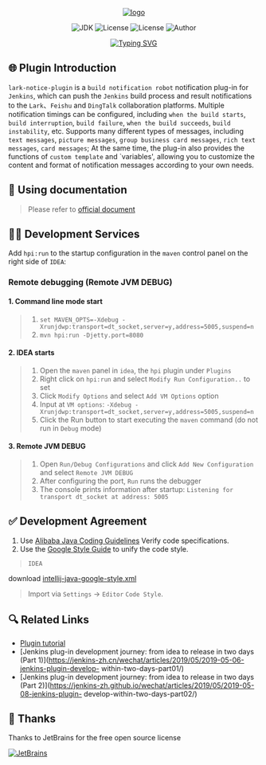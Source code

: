 <div align="center">
   <p align="center">
      <a href="https://721806280.github.io/lark-notice-plugin-doc">
          <img src="src/main/webapp/images/logo.png" alt="logo">
      </a>
   </p>
   <p align="center">
      <img src="https://img.shields.io/badge/JDK-17-success" alt="JDK">
      <img src="https://img.shields.io/badge/Jenkins-2.492-blue.svg" alt="License">
      <img src="https://img.shields.io/badge/License-MIT-blue.svg" alt="License">
      <img src="https://img.shields.io/badge/Author-xm.z-success" alt="Author">
   </p>

   <div align="center">
      <a href="https://721806280.github.io/lark-notice-plugin-doc">
        <img src="https://readme-typing-svg.demolab.com?font=Fira+Code&weight=600&size=26&pause=1000&multiline=true&repeat=false&random=true&width=665&height=46&lines=Lark+-+Jenkins+builds+notification+plugins" alt="Typing SVG" />
      </a>
   </div>
</div>

## 🌐 Plugin Introduction

`lark-notice-plugin` is a `build notification robot` notification plug-in for `Jenkins`, which can push the `Jenkins`
build process and result notifications to the `Lark`、`Feishu` and `DingTalk` collaboration platforms.
Multiple notification timings can be configured,
including `when the build starts`, `build interruption`, `build failure`, `when the build succeeds`, `build instability`,
etc.
Supports many different types of messages,
including `text messages`, `picture messages`, `group business card messages`, `rich text messages`, `card messages`;
At the same time, the plug-in also provides the functions of `custom template` and `variables', allowing you to
customize the content and format of notification messages according to your own needs.

## 📝 Using documentation

> Please refer to [official document](https://721806280.github.io/lark-notice-plugin-doc)

## 🧑‍💻 Development Services

Add `hpi:run` to the startup configuration in the `maven` control panel on the right side of `IDEA`:

### Remote debugging (Remote JVM DEBUG)

#### 1. Command line mode start

> 1. `set MAVEN_OPTS=-Xdebug -Xrunjdwp:transport=dt_socket,server=y,address=5005,suspend=n`
> 2. `mvn hpi:run -Djetty.port=8080`

#### 2. IDEA starts

> 1. Open the `maven` panel in `idea`, the `hpi` plugin under `Plugins`
> 2. Right click on `hpi:run` and select `Modify Run Configuration..` to set
> 3. Click `Modify Options` and select `Add VM Options` option
> 4. Input at `VM options`: `-Xdebug -Xrunjdwp:transport=dt_socket,server=y,address=5005,suspend=n`
> 5. Click the Run button to start executing the `maven` command (do not run in `Debug` mode)

#### 3. Remote JVM DEBUG

> 1. Open `Run/Debug Configurations` and click `Add New Configuration` and select `Remote JVM DEBUG`
> 2. After configuring the port, `Run` runs the debugger
> 3. The console prints information after startup: `Listening for transport dt_socket at address: 5005`

## ✅ Development Agreement

1. Use [Alibaba Java Coding Guidelines](https://plugins.jetbrains.com/plugin/10046-alibaba-java-coding-guidelines/)
   Verify code specifications.
2. Use the [Google Style Guide](https://github.com/google/styleguide) to unify the code style.

> `IDEA`
>
download [intellij-java-google-style.xml](https://github.com/google/styleguide/blob/gh-pages/intellij-java-google-style.xml)
> Import via `Settings` -> `Editor` `Code Style`.

## 🔍️ Related Links

- [Plugin tutorial](https://wiki.jenkins.io/display/JENKINS/Plugin+tutorial#Plugintutorial-SettingUpEnvironment)
- [Jenkins plug-in development journey: from idea to release in two days (Part 1)](https://jenkins-zh.cn/wechat/articles/2019/05/2019-05-06-jenkins-plugin-develop-
  within-two-days-part01/)
- [Jenkins plug-in development journey: from idea to release in two days (Part 2)](https://jenkins-zh.github.io/wechat/articles/2019/05/2019-05-08-jenkins-plugin-
  develop-within-two-days-part02/)

## 💚 Thanks

Thanks to JetBrains for the free open source license

[![JetBrains](docs/img/jetbrains.png)](https://www.jetbrains.com/?from=lark-notice-plugin)